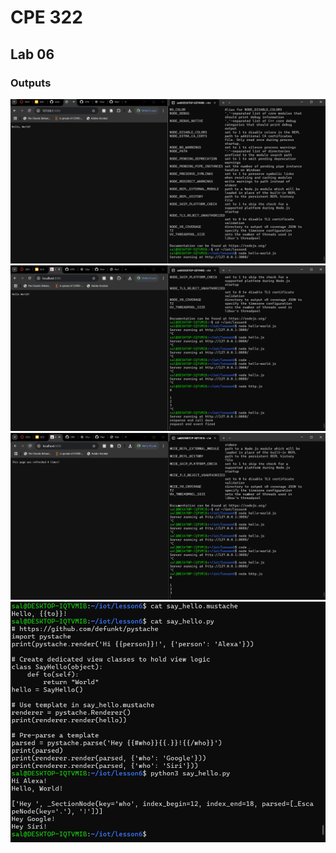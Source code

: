 # CPE 322 

## Lab 06

### Outputs
![First](pictures/first.png)
![Second](pictures/second.png)
![Third](pictures/third.png)
![Last](pictures/last.png)